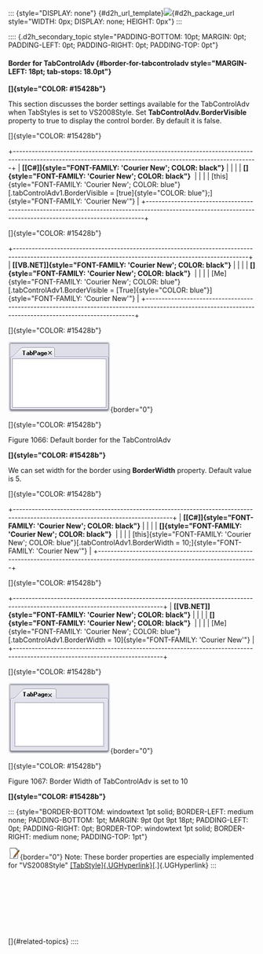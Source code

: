 ::: {style="DISPLAY: none"}
[](ms-xhelp:///?Id=d2h_url_template){#d2h_url_template}![](!package_url!){#d2h_package_url style="WIDTH: 0px; DISPLAY: none; HEIGHT: 0px"}
:::

:::: {.d2h_secondary_topic style="PADDING-BOTTOM: 10pt; MARGIN: 0pt; PADDING-LEFT: 0pt; PADDING-RIGHT: 0pt; PADDING-TOP: 0pt"}
#### Border for TabControlAdv {#border-for-tabcontroladv style="MARGIN-LEFT: 18pt; tab-stops: 18.0pt"}

**[]{style="COLOR: #15428b"}** 

This section discusses the border settings available for the TabControlAdv when TabStyles is set to VS2008Style. Set **TabControlAdv.BorderVisible** property to true to display the control border. By default it is false.

[]{style="COLOR: #15428b"} 

+-----------------------------------------------------------------------------------------------------------------------------------------------------------+
| **[\[C#\]]{style="FONT-FAMILY: 'Courier New'; COLOR: black"}**                                                                                            |
|                                                                                                                                                           |
| **[]{style="FONT-FAMILY: 'Courier New'; COLOR: black"}**                                                                                                  |
|                                                                                                                                                           |
| [this]{style="FONT-FAMILY: 'Courier New'; COLOR: blue"}[.tabControlAdv1.BorderVisible = [true]{style="COLOR: blue"};]{style="FONT-FAMILY: 'Courier New'"} |
+-----------------------------------------------------------------------------------------------------------------------------------------------------------+

[]{style="COLOR: #15428b"} 

+--------------------------------------------------------------------------------------------------------------------------------------------------------+
| **[\[VB.NET\]]{style="FONT-FAMILY: 'Courier New'; COLOR: black"}**                                                                                     |
|                                                                                                                                                        |
| **[]{style="FONT-FAMILY: 'Courier New'; COLOR: black"}**                                                                                               |
|                                                                                                                                                        |
| [Me]{style="FONT-FAMILY: 'Courier New'; COLOR: blue"}[.tabControlAdv1.BorderVisible = [True]{style="COLOR: blue"}]{style="FONT-FAMILY: 'Courier New'"} |
+--------------------------------------------------------------------------------------------------------------------------------------------------------+

[]{style="COLOR: #15428b"} 

![](ImagesExt/image76_1045.jpg){border="0"}

[]{style="COLOR: #15428b"} 

Figure 1066: Default border for the TabControlAdv

**[]{style="COLOR: #15428b"}** 

We can set width for the border using **BorderWidth** property. Default value is 5.

[]{style="COLOR: #15428b"} 

+--------------------------------------------------------------------------------------------------------------------------------+
| **[\[C#\]]{style="FONT-FAMILY: 'Courier New'; COLOR: black"}**                                                                 |
|                                                                                                                                |
| **[]{style="FONT-FAMILY: 'Courier New'; COLOR: black"}**                                                                       |
|                                                                                                                                |
| [this]{style="FONT-FAMILY: 'Courier New'; COLOR: blue"}[.tabControlAdv1.BorderWidth = 10;]{style="FONT-FAMILY: 'Courier New'"} |
+--------------------------------------------------------------------------------------------------------------------------------+

[]{style="COLOR: #15428b"} 

+-----------------------------------------------------------------------------------------------------------------------------+
| **[\[VB.NET\]]{style="FONT-FAMILY: 'Courier New'; COLOR: black"}**                                                          |
|                                                                                                                             |
| **[]{style="FONT-FAMILY: 'Courier New'; COLOR: black"}**                                                                    |
|                                                                                                                             |
| [Me]{style="FONT-FAMILY: 'Courier New'; COLOR: blue"}[.tabControlAdv1.BorderWidth = 10]{style="FONT-FAMILY: 'Courier New'"} |
+-----------------------------------------------------------------------------------------------------------------------------+

[]{style="COLOR: #15428b"} 

![](ImagesExt/image76_1046.jpg){border="0"}

[]{style="COLOR: #15428b"} 

Figure 1067: Border Width of TabControlAdv is set to 10

**[]{style="COLOR: #15428b"}** 

::: {style="BORDER-BOTTOM: windowtext 1pt solid; BORDER-LEFT: medium none; PADDING-BOTTOM: 1pt; MARGIN: 9pt 0pt 9pt 18pt; PADDING-LEFT: 0pt; PADDING-RIGHT: 0pt; BORDER-TOP: windowtext 1pt solid; BORDER-RIGHT: medium none; PADDING-TOP: 1pt"}
 

![](ImagesExt/image76_1.jpg){border="0"} Note: These border properties are especially implemented for \"VS2008Style\" [[TabStyle]{.UGHyperlink}](../../../../../../../../Documents%20and%20Settings/sylviap/Desktop/Tools%20-%20Part%202.docx#_TabStyles)[.]{.UGHyperlink}
:::

 

 

 

 

[]{#related-topics}
::::
